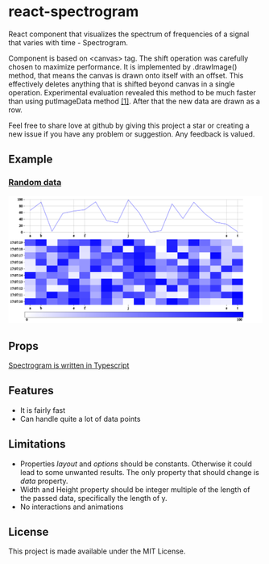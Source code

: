 # react-spectrogram
React component that visualizes the spectrum of frequencies of a signal that varies with time - Spectrogram.

Component is based on &lt;canvas&gt; tag. The shift operation was carefully chosen to maximize performance. It is implemented by .drawImage() method, that means the canvas is drawn onto itself with an offset. This effectively deletes anything that is shifted beyond canvas in a single operation. Experimental evaluation revealed this method to be much faster than using putImageData method [\[1\]](https://cse512-19s.github.io/FP-Signal-Viz/whitmire_paper.pdf). After that the new data are drawn as a row.

Feel free to share love at github by giving this project a star or creating a new issue if you have any problem or suggestion. Any feedback is valued.

## Example
### [Random data](./examples/RandomExample.tsx)
<img src="./resources/randomExample.png" alt="RandomExample">

## Props
[Spectrogram is written in Typescript](./src/Spectrogram.types.ts)

## Features
* It is fairly fast
* Can handle quite a lot of data points

## Limitations
* Properties *layout* and *options* should be constants. Otherwise it could lead to some unwanted results. The only property that should change is *data* property.
* Width and Height property should be integer multiple of the length of the passed data, specifically the length of y.
* No interactions and animations

## License
This project is made available under the MIT License.